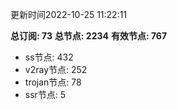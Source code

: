 更新时间2022-10-25 11:22:11

**总订阅: 73**
**总节点: 2234**
**有效节点: 767**
- ss节点: 432
- v2ray节点: 252
- trojan节点: 78
- ssr节点: 5

